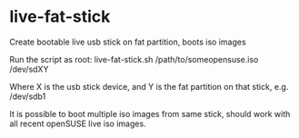 live-fat-stick
==============

Create bootable live usb stick on fat partition, boots iso images

Run the script as root:
live-fat-stick.sh /path/to/someopensuse.iso /dev/sdXY

Where X is the usb stick device, and Y is the fat partition on that stick, e.g. /dev/sdb1

It is possible to boot multiple iso images from same stick, should work with all recent openSUSE live iso images. 
